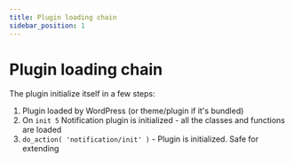 ```yaml
---
title: Plugin loading chain
sidebar_position: 1
---
```


# Plugin loading chain

The plugin initialize itself in a few steps:

1. Plugin loaded by WordPress (or theme/plugin if it's bundled)
2. On `init 5` Notification plugin is initialized - all the classes and functions are loaded
3. `do_action( 'notification/init' )` - Plugin is initialized. Safe for extending